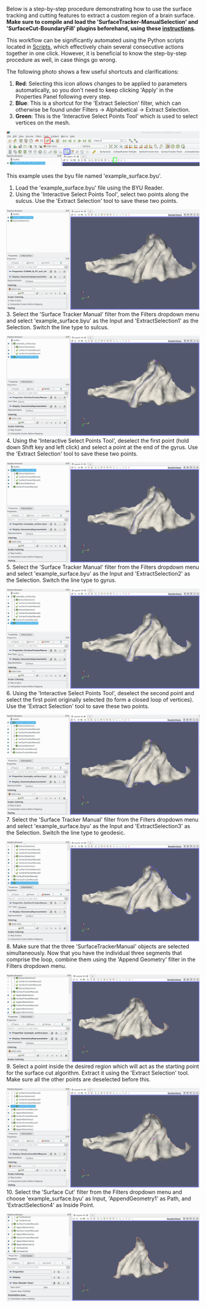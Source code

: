 Below is a step-by-step procedure demonstrating how to use the surface tracking and cutting features to extract a custom region of a brain surface. **Make sure to compile and load the 'SurfaceTracker-ManualSelection' and 'SurfaceCut-BoundaryFill' plugins beforehand, using these [instructions](https://github.com/conniejhe/Surface-Cutting/blob/master/README.md#compiling-and-loading-custom-plugins).**

This workflow can be significantly automated using the Python scripts located in [Scripts](../PythonScripts), which effectively chain several consecutive actions together in one click. However, it is beneficial to know the step-by-step procedure as well, in case things go wrong.

The following photo shows a few useful shortcuts and clarifications:
1. **Red**: Selecting this icon allows changes to be applied to parameters automatically, so you don't need to keep clicking 'Apply' in the Properties Panel following every step.
2. **Blue**: This is a shortcut for the 'Extract Selection' filter, which can otherwise be found under Filters -> Alphabetical -> Extract Selection.
3. **Green**: This is the 'Interactive Select Points Tool' which is used to select vertices on the mesh.

![Paraview Toolbar](./ExamplePictures/Annotated_PV_toolbar.png)

This example uses the byu file named 'example_surface.byu'.

1. Load the 'example_surface.byu' file using the BYU Reader.
2. Using the 'Interactive Select Points Tool', select two points along the sulcus. Use the 'Extract Selection' tool to save these two points.
  
![Extracted Selection](./ExamplePictures/ExtractSelection1.png)
3. Select the 'Surface Tracker Manual' filter from the Filters dropdown menu and select 'example_surface.byu' as the Input and 'ExtractSelection1' as the Selection. Switch the line type to sulcus.
  
![Sulcus Line](./ExamplePictures/SurfaceTracker1.png)
4. Using the 'Interactive Select Points Tool', deselect the first point (hold down Shift key and left click) and select a point at the end of the gyrus. Use the 'Extract Selection' tool to save these two points.
  
![Extracted Selection](./ExamplePictures/ExtractSelection2.png)
5. Select the 'Surface Tracker Manual' filter from the Filters dropdown menu and select 'example_surface.byu' as the Input and 'ExtractSelection2' as the Selection. Switch the line type to gyrus.
  
![Gyrus Line](./ExamplePictures/SurfaceTracker2.png)
6. Using the 'Interactive Select Points Tool', deselect the second point and select the first point originally selected (to form a closed loop of vertices). Use the 'Extract Selection' tool to save these two points.
  
![Extracted Selection](./ExamplePictures/ExtractSelection3.png)
7. Select the 'Surface Tracker Manual' filter from the Filters dropdown menu and select 'example_surface.byu' as the Input and 'ExtractSelection3' as the Selection. Switch the line type to geodesic.
  
![Geodesic Line](./ExamplePictures/SurfaceTracker3.png)
8. Make sure that the three 'SurfaceTrackerManual' objects are selected simultaneously. Now that you have the individual three segments that comprise the loop, combine them using the 'Append Geometry' filter in the Filters dropdown menu.
  
![Combined Lines](./ExamplePictures/AppendGeometry.png)
9. Select a point inside the desired region which will act as the starting point for the surface cut algorithm. Extract it using the 'Extract Selection' tool. Make sure all the other points are deselected before this.
  
![Inside Point](./ExamplePictures/InsidePoint.png)
10. Select the 'Surface Cut' filter from the Filters dropdown menu and choose 'example_surface.byu' as Input, 'AppendGeometry1' as Path, and 'ExtractSelection4' as Inside Point.
  
![Surface Cut](./ExamplePictures/SurfaceCut.png)

